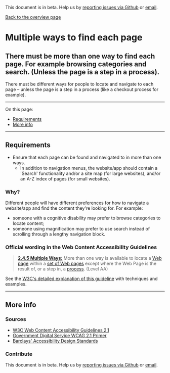 This document is in beta. Help us by [reporting issues via Github](https://github.com/jfhector/accessibility-guidelines) or [email](mailto:jeanfrancois.hector@googlemail.com).

[Back to the overview page](./../index.html)

# Multiple ways to find each page

## There must be more than one way to find each page. For example browsing categories and search. (Unless the page is a step in a process).

There must be different ways for people to locate and navigate to each page – unless the page is a step in a process (like a checkout process for example).

---

On this page:

- [Requirements](#requirements)
- [More info](#more-info)

---

## Requirements

- Ensure that each page can be found and navigated to in more than one ways.
  - In addition to navigation menus, the website/app should contain a 'Search' functionality and/or a site map (for large websites), and/or an A-Z index of pages (for small websites).

### Why?

Different people will have different preferences for how to navigate a website/app and find the content they're looking for. For example:

- someone with a cognitive disability may prefer to browse categories to locate content;
- someone using magnification may prefer to use search instead of scrolling through a lengthy navigation block.

### Official wording in the Web Content Accessibility Guidelines

> [**2.4.5 Multiple Ways:**](https://www.w3.org/TR/UNDERSTANDING-WCAG20/navigation-mechanisms-mult-loc.html) More than one way is available to locate a [Web page](https://www.w3.org/TR/UNDERSTANDING-WCAG20/navigation-mechanisms-mult-loc.html#webpagedef) within a [set of Web pages](https://www.w3.org/TR/UNDERSTANDING-WCAG20/navigation-mechanisms-mult-loc.html#set-of-web-pagesdef) except where the Web Page is the result of, or a step in, a [process](https://www.w3.org/TR/UNDERSTANDING-WCAG20/navigation-mechanisms-mult-loc.html#processdef). (Level AA)

See the [W3C's detailed explanation of this guideline](https://www.w3.org/TR/UNDERSTANDING-WCAG20/navigation-mechanisms-mult-loc.html) with techniques and examples.

---

## More info

### Sources

- [W3C Web Content Accessibility Guidelines 2.1](https://www.w3.org/TR/WCAG21/)
- [Government Digital Service WCAG 2.1 Primer](https://alphagov.github.io/wcag-primer/)
- [Barclays' Accessibility Design Standards](https://home.barclays/who-we-are/our-suppliers/our-requirements-of-external-suppliers/)

### Contribute

This document is in beta. Help us by [reporting issues via Github](https://github.com/jfhector/accessibility-guidelines) or [email](mailto:jeanfrancois.hector@googlemail.com).
